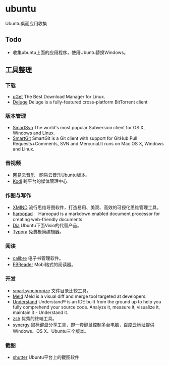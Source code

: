 # ubuntu
Ubuntu桌面应用收集

## Todo
+ 收集ubuntu上面的应用程序，使用Ubuntu替换Ｗindows。

## 工具整理

### 下载
+ [uGet](http://ugetdm.com/)  The Best Download Manager for Linux.
+ [Deluge](http://dev.deluge-torrent.org/) Deluge is a fully-featured cross-platform BitTorrent client

### 版本管理
+ [SmartSvn](http://www.smartsvn.com/) The world's most popular Subversion client for OS X, Windows and Linux.
+ [SmartGit](http://www.syntevo.com/smartgit/) SmartGit is a Git client with support for GitHub Pull Requests+Comments, SVN and Mercurial.It runs on Mac OS X, Windows and Linux.

### 音视频
+ [网易云音乐](http://music.163.com/#/download)　网易云音乐Ubuntu版本。
+ [Kodi](https://kodi.tv/download/) 跨平台的媒体管理中心

### 作图与写作
+ [XMIND](http://www.xmindchina.net/)  流行思维导图软件，打造易用、美观、高效的可视化思维管理工具。
+ [haroopad](http://pad.haroopress.com/user.html) 　Haroopad is a markdown enabled document processor for creating web-friendly documents. 
+ [Dia](http://ftp.gnome.org/pub/gnome/sources/dia/0.97/) Ubuntu下面Visio的代替产品。
+ [Typora](https://www.typora.io/)  免费极简编辑器。

### 阅读
+ [calibre](https://calibre-ebook.com/download_linux) 电子书管理软件。
+ [FBReader](https://fbreader.org/content/fbreader-beta-linux-desktop) Mobi格式的阅读器。

### 开发
+ [smartsynchronize](http://www.syntevo.com/smartsynchronize/download) 文件目录比较工具。
+ [Meld](http://meldmerge.org/) Meld is a visual diff and merge tool targeted at developers.
+ [Understand](https://scitools.com/) Understand® is an IDE built from the ground up to help you fully comprehend your source code. Analyze it, measure it, visualize it, maintain it - Understand it.
+ [zsh](http://ohmyz.sh/) 优秀的终端工具。
+ [synergy](https://symless.com/synergy) 鼠标键盘分享工具，即一套键鼠控制多台电脑，[百度云地址](https://pan.baidu.com/s/1cs3rQ2)提供Windows、OS X、Ubuntu三个版本。

### 截图
+ [shutter](http://shutter-project.org/downloads/) Ubuntu平台上的截图软件
